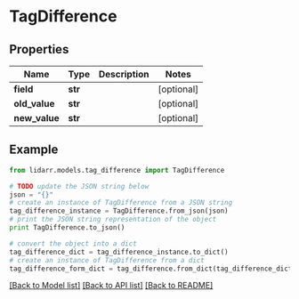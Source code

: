 # TagDifference


## Properties
Name | Type | Description | Notes
------------ | ------------- | ------------- | -------------
**field** | **str** |  | [optional] 
**old_value** | **str** |  | [optional] 
**new_value** | **str** |  | [optional] 

## Example

```python
from lidarr.models.tag_difference import TagDifference

# TODO update the JSON string below
json = "{}"
# create an instance of TagDifference from a JSON string
tag_difference_instance = TagDifference.from_json(json)
# print the JSON string representation of the object
print TagDifference.to_json()

# convert the object into a dict
tag_difference_dict = tag_difference_instance.to_dict()
# create an instance of TagDifference from a dict
tag_difference_form_dict = tag_difference.from_dict(tag_difference_dict)
```
[[Back to Model list]](../README.md#documentation-for-models) [[Back to API list]](../README.md#documentation-for-api-endpoints) [[Back to README]](../README.md)


